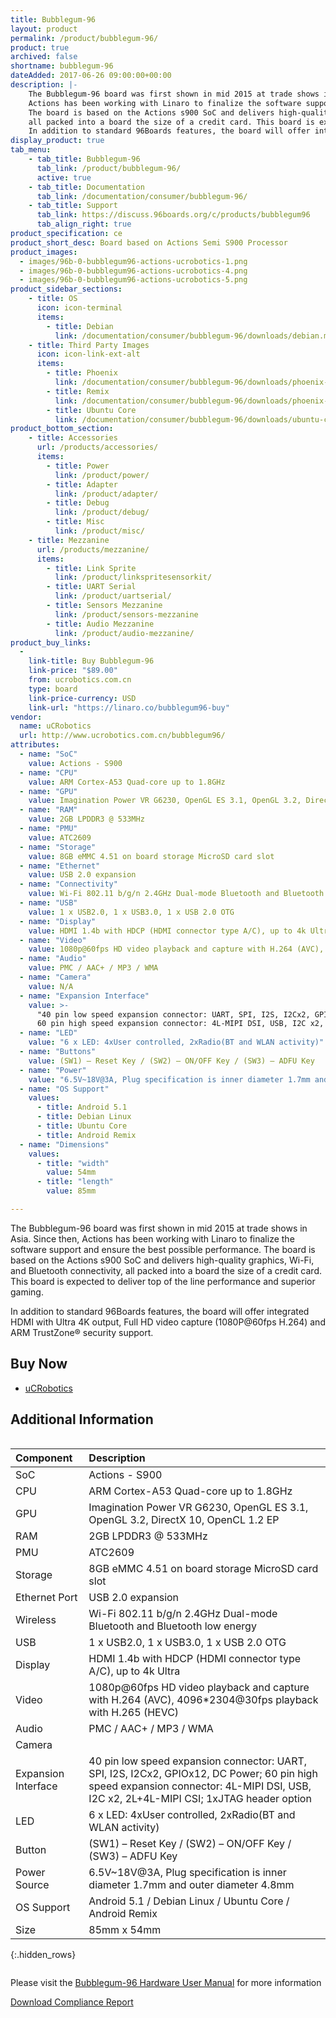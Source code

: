 ```yaml
---
title: Bubblegum-96
layout: product
permalink: /product/bubblegum-96/
product: true
archived: false
shortname: bubblegum-96
dateAdded: 2017-06-26 09:00:00+00:00
description: |-
    The Bubblegum-96 board was first shown in mid 2015 at trade shows in Asia. Since then,
    Actions has been working with Linaro to finalize the software support and ensure the best possible performance.
    The board is based on the Actions s900 SoC and delivers high-quality graphics, Wi-Fi, and Bluetooth® connectivity,
    all packed into a board the size of a credit card. This board is expected to deliver top of the line performance and superior gaming.
    In addition to standard 96Boards features, the board will offer integrated HDMI with Ultra 4K output, Full HD video capture (1080P@60fps H.264) and ARM TrustZone® security support.
display_product: true
tab_menu:
    - tab_title: Bubblegum-96
      tab_link: /product/bubblegum-96/
      active: true
    - tab_title: Documentation
      tab_link: /documentation/consumer/bubblegum-96/
    - tab_title: Support
      tab_link: https://discuss.96boards.org/c/products/bubblegum96
      tab_align_right: true
product_specification: ce
product_short_desc: Board based on Actions Semi S900 Processor
product_images:
  - images/96b-0-bubblegum96-actions-ucrobotics-1.png
  - images/96b-0-bubblegum96-actions-ucrobotics-4.png
  - images/96b-0-bubblegum96-actions-ucrobotics-5.png
product_sidebar_sections:
    - title: OS
      icon: icon-terminal
      items:
        - title: Debian
          link: /documentation/consumer/bubblegum-96/downloads/debian.md.html
    - title: Third Party Images
      icon: icon-link-ext-alt
      items:
        - title: Phoenix
          link: /documentation/consumer/bubblegum-96/downloads/phoenix-remix.md.html
        - title: Remix
          link: /documentation/consumer/bubblegum-96/downloads/phoenix-remix.md.html
        - title: Ubuntu Core
          link: /documentation/consumer/bubblegum-96/downloads/ubuntu-core.md.html
product_bottom_section:
    - title: Accessories
      url: /products/accessories/
      items:
        - title: Power
          link: /product/power/
        - title: Adapter
          link: /product/adapter/
        - title: Debug
          link: /product/debug/
        - title: Misc
          link: /product/misc/
    - title: Mezzanine
      url: /products/mezzanine/
      items:
        - title: Link Sprite
          link: /product/linkspritesensorkit/
        - title: UART Serial
          link: /product/uartserial/
        - title: Sensors Mezzanine
          link: /product/sensors-mezzanine
        - title: Audio Mezzanine
          link: /product/audio-mezzanine/
product_buy_links:
  -
    link-title: Buy Bubblegum-96
    link-price: "$89.00"
    from: ucrobotics.com.cn
    type: board
    link-price-currency: USD
    link-url: "https://linaro.co/bubblegum96-buy"
vendor:
  name: uCRobotics
  url: http://www.ucrobotics.com.cn/bubblegum96/
attributes:
  - name: "SoC"
    value: Actions - S900
  - name: "CPU"
    value: ARM Cortex-A53 Quad-core up to 1.8GHz
  - name: "GPU"
    value: Imagination Power VR G6230, OpenGL ES 3.1, OpenGL 3.2, DirectX 10, OpenCL 1.2 EP
  - name: "RAM"
    value: 2GB LPDDR3 @ 533MHz
  - name: "PMU"
    value: ATC2609
  - name: "Storage"
    value: 8GB eMMC 4.51 on board storage MicroSD card slot
  - name: "Ethernet"
    value: USB 2.0 expansion
  - name: "Connectivity"
    value: Wi-Fi 802.11 b/g/n 2.4GHz Dual-mode Bluetooth and Bluetooth low energy
  - name: "USB"
    value: 1 x USB2.0, 1 x USB3.0, 1 x USB 2.0 OTG
  - name: "Display"
    value: HDMI 1.4b with HDCP (HDMI connector type A/C), up to 4k Ultra
  - name: "Video"
    value: 1080p@60fps HD video playback and capture with H.264 (AVC), 4096*2304@30fps playback with H.265 (HEVC)
  - name: "Audio"
    value: PMC / AAC+ / MP3 / WMA
  - name: "Camera"
    value: N/A
  - name: "Expansion Interface"
    value: >-
      "40 pin low speed expansion connector: UART, SPI, I2S, I2Cx2, GPIOx12, DC Power;
      60 pin high speed expansion connector: 4L-MIPI DSI, USB, I2C x2, 2L+4L-MIPI CSI; 1xJTAG header option"
  - name: "LED"
    value: "6 x LED: 4xUser controlled, 2xRadio(BT and WLAN activity)"
  - name: "Buttons"
    value: (SW1) – Reset Key / (SW2) – ON/OFF Key / (SW3) – ADFU Key
  - name: "Power"
    value: "6.5V~18V@3A, Plug specification is inner diameter 1.7mm and outer diameter 4.8mm"
  - name: "OS Support"
    values:
      - title: Android 5.1
      - title: Debian Linux
      - title: Ubuntu Core
      - title: Android Remix
  - name: "Dimensions"
    values:
      - title: "width"
        value: 54mm
      - title: "length"
        value: 85mm

---
```

The Bubblegum-96 board was first shown in mid 2015 at trade shows in Asia. Since then,  Actions has been working with Linaro to finalize the software support
and ensure the best possible performance. The board is based on the Actions s900 SoC and delivers high-quality graphics, Wi-Fi, and Bluetooth connectivity, all
packed into a board the size of a credit card. This board is expected to deliver top of the line performance and superior gaming.

In addition to standard 96Boards features, the board will offer integrated HDMI with Ultra 4K output, Full HD video capture (1080P@60fps H.264) and ARM
TrustZone® security support.

## Buy Now

- [uCRobotics](http://linaro.co/bubblegum96-buy)

## Additional Information

<div style="overflow-x:scroll;" markdown="1">

|   Component          |   Description                                                                                          |
|:---------------------|:-------------------------------------------------------------------------------------------------------|
|  SoC                 | Actions - S900                                                                                         |
|  CPU                 | ARM Cortex-A53 Quad-core up to 1.8GHz                                                                  |
|  GPU                 | Imagination Power VR G6230, OpenGL ES 3.1, OpenGL 3.2, DirectX 10, OpenCL 1.2 EP                       |
|  RAM                 | 2GB LPDDR3 @ 533MHz                                                                                    |
|  PMU                 | ATC2609                                                                                                |
|  Storage             | 8GB eMMC 4.51 on board storage MicroSD card slot	                                                |
|  Ethernet Port       | USB 2.0 expansion                                                                                      |
|  Wireless            | Wi-Fi 802.11 b/g/n 2.4GHz Dual-mode Bluetooth and Bluetooth low energy                                 |
|  USB                 | 1 x USB2.0, 1 x USB3.0, 1 x USB 2.0 OTG                                                                |
|  Display             | HDMI 1.4b with HDCP (HDMI connector type A/C), up to 4k Ultra                                          |
|  Video               | 1080p@60fps HD video playback and capture with H.264 (AVC), 4096*2304@30fps playback with H.265 (HEVC) |
|  Audio               | PMC / AAC+ / MP3 / WMA                                                                                 |
|  Camera              |                                                                              |
|  Expansion Interface | 40 pin low speed expansion connector: UART, SPI, I2S, I2Cx2, GPIOx12, DC Power; 60 pin high speed expansion connector: 4L-MIPI DSI, USB, I2C x2, 2L+4L-MIPI CSI; 1xJTAG header option                                                       |
|  LED                 | 6 x LED: 4xUser controlled, 2xRadio(BT and WLAN activity)                                               |
|  Button              | (SW1) – Reset Key / (SW2) – ON/OFF Key / (SW3) – ADFU Key                                                |
|  Power Source        | 6.5V~18V@3A, Plug specification is inner diameter 1.7mm and outer diameter 4.8mm  |
|  OS Support          | Android 5.1 / Debian Linux / Ubuntu Core / Android Remix                                          |
|  Size                | 85mm x 54mm                                                                     |
{:.hidden_rows}
</div>

Please visit the [Bubblegum-96 Hardware User Manual](https://github.com/96boards/documentation/blob/master/consumer/bubblegum-96/hardware-docs/HardwareManual_Bubblegum96_S900_V1.1.pdf) for more information

<a href="/documentation/consumer/bubblegum-96/hardware-docs/files/compliance-bubblegum96.pdf" class="btn blog-read-more-btn center-block">Download Compliance Report</a>
